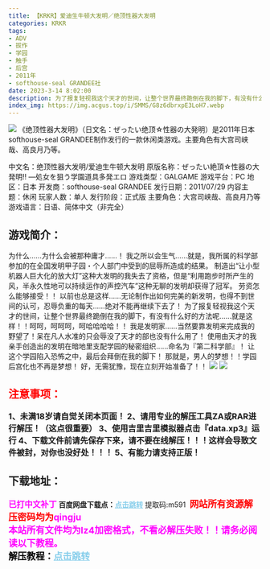 ```yaml
---
title: 【KRKR】爱迪生牛顿大发明／绝顶性器大发明
categories: KRKR
tags:
- ADV
- 拔作
- 学园
- 触手
- 后宫
- 2011年
- softhouse-seal GRANDEE社
date: 2023-3-14 8:02:00
description: 为了报复轻视我这个天才的世间，让整个世界最终跪倒在我的脚下，有没有什么好的方法呢……就是这样！！呵呵，呵呵呵，呵哈哈哈哈！！
index_img: https://img.acgus.top/i/SMMS/G8z6dbrxpE3LoH7.webp
---
```

![](https://img.acgus.top/i/SMMS/G8z6dbrxpE3LoH7.webp)
《绝顶性器大发明》（日文名：ぜったい绝顶☆性器の大発明）是2011年日本softhouse-seal GRANDEE制作发行的一款休闲类游戏。主要角色有大宫司峡哉、高良月乃等。

中文名：绝顶性器大发明/爱迪生牛顿大发明
原版名称：ぜったい絶頂☆性器の大発明!! ―処女を狙う学園道具多発エロ
游戏类型：GALGAME
游戏平台：PC
地区：日本
开发商：softhouse-seal GRANDEE
发行日期：2011/07/29
内容主题：休闲
玩家人数：单人
发行阶段：正式版
主要角色：大宫司峡哉、高良月乃等
游戏语言：日语、简体中文（非完全）

## 游戏简介：
为什么……为什么会被那种庸才……！
我之所以会生气……就是，我所属的科学部参加的在全国发明甲子园・个人部门中受到的屈辱所造成的结果。
制造出“让小型机器人巨大化的放大灯”这种大发明的我失去了资格，但是“利用跑步时所产生的风，半永久性地可以持续运作的声控汽车”这种无聊的发明却获得了冠军。
劳资怎么能够接受！！
以前也总是这样……无论制作出如何完美的新发明，也得不到世间的认可，忍辱负重的每天……绝对不能再继续下去了！
为了报复轻视我这个天才的世间，让整个世界最终跪倒在我的脚下，有没有什么好的方法呢……就是这样！！呵呵，呵呵呵，呵哈哈哈哈！！
我是发明家……当然要靠发明来完成我的野望了！呆在凡人水准的只会辱没了天才的部也没有什么用了！
使用由天才的我亲手创造出的发明在暗地里支配学园的秘密组织……命名为『第二科学部』！
让这个学园陷入恐怖之中，最后会拜倒在我的脚下！
那就是，男人的梦想！！学园后宫化也不再是梦想！
好，无需犹豫，现在立刻开始准备了！！
![](https://img.acgus.top/i/SMMS/r6FZECtVj3Q8STb.webp)
![](https://img.acgus.top/i/SMMS/vEQeGghb3Xxnj2q.webp)




## <font color=#FF0000 >注意事项：</font>
<font size=3><b>1、未满18岁请自觉关闭本页面！
2、请用专业的解压工具ZA或RAR进行解压！（这点很重要）
3、使用吉里吉里模拟器点击『data.xp3』运行
4、下载文件前请先保存下来，请不要在线解压！！！这样会导致文件被封，对你也没好处！！！
5、有能力请支持正版！</b></font>

## 下载地址：
<font color=#FF00FF size=3><b>已打中文补丁</b></font>
<b>百度网盘下载点：</b><a href="https://pan.baidu.com/s/1iZw6DJbmxzI1sn2MLLkE8Q?pwd=m591" style="color: #87CEEB;"><b>点击跳转</b></a> 提取码:m591
<a style="padding: 0" href="https://post.qingju.org/AD/"><img style="max-width:100%" src="https://img.acgus.top/i/2024/07/478f689b8021d8d499ab43d21acf137a.gif" alt=""></a>
<b><font color=#FF0000 size=4>网站所有资源解压密码均为</b></font><b><font color=#FF00FF size=4>qingju</font><font color=#FF0000 ></font></b><br><b><font color=#FF00FF size=4>本站所有文件均为lz4加密格式，不看必解压失败！！请务必阅读以下教程。</b></font><br><b><font color=#000 size=4>解压教程：</b><a href="https://post.qingju.org/tutorial/000/" style="color: #87CEEB;"><b>点击跳转</b></a>